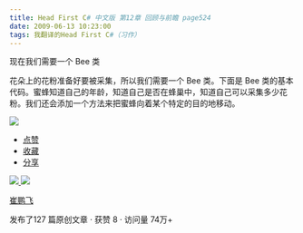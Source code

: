```yaml
---
title: Head First C# 中文版 第12章 回顾与前瞻 page524
date: 2009-06-13 10:23:00
tags: 我翻译的Head First C#（习作）
---
```

现在我们需要一个  Bee  类

  

花朵上的花粉准备好要被采集，所以我们需要一个  Bee  类。下面是  Bee
类的基本代码。蜜蜂知道自己的年龄，知道自己是否在蜂巢中，知道自己可以采集多少花粉。我们还会添加一个方法来把蜜蜂向着某个特定的目的地移动。

  

![](https://p-blog.csdn.net/images/p_blog_csdn_net/cuipengfei1/EntryImages/20090613/2009-06-13_10-10-10.jpg)

  * [ 点赞  ](javascript:;)
  * [ 收藏  ](javascript:;)
  * [ 分享 ](javascript:;)

[ ![](https://profile.csdnimg.cn/5/2/5/3_cuipengfei1)
![](https://g.csdnimg.cn/static/user-reg-year/1x/11.png)
](https://blog.csdn.net/cuipengfei1)

[ 崔鹏飞 ](https://blog.csdn.net/cuipengfei1)

发布了127 篇原创文章  ·  获赞 8  ·  访问量 74万+


